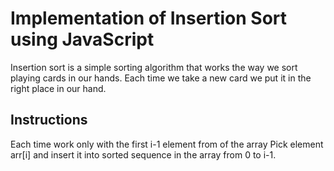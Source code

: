 # Implementation of Insertion Sort using JavaScript

Insertion sort is a simple sorting algorithm that works the way we sort playing cards in our hands. Each time we take a new card we put it in the right place in our hand.

## Instructions

Each time work only with the first i-1 element from of the array
Pick element arr[i] and insert it into sorted sequence in the array from 0 to i-1.
